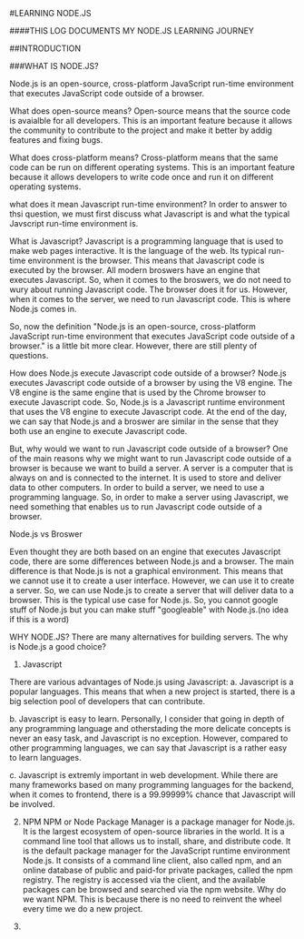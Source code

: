 #LEARNING NODE.JS

####THIS LOG DOCUMENTS MY NODE.JS LEARNING JOURNEY

##INTRODUCTION

###WHAT IS NODE.JS?

Node.js is an open-source, cross-platform JavaScript run-time environment that executes JavaScript code outside of a browser.

What does open-source means?
Open-source means that the source code is avaialble for all developers. This is an important feature because it allows the community to contribute to the project and make it better by addig features and fixing bugs.

What does cross-platform means?
Cross-platform means that the same code can be run on different operating systems. This is an important feature because it allows developers to write code once and run it on different operating systems.

what does it mean Javascript run-time environment?
In order to answer to thsi question, we must first discuss what Javascript is and what the typical Javscript run-time environment is.

What is Javascript?
Javascript is a programming language that is used to make web pages interactive. It is the language of the web. Its typical run-time environment is the browser. This means that Javascript code is executed by the browser. All modern broswers have an engine that executes Javascript. So, when it comes to the broswers, we do not need to wury about running Javascript code. The browser does it for us. However, when it comes to the server, we need to run Javascript code. This is where Node.js comes in.

So, now the definition "Node.js is an open-source, cross-platform JavaScript run-time environment that executes JavaScript code outside of a browser." is a little bit more clear. However, there are still plenty of questions.

How does Node.js execute Javascript code outside of a browser?
Node.js executes Javascript code outside of a browser by using the V8 engine. The V8 engine is the same engine that is used by the Chrome browser to execute Javascript code. So, Node.js is a Javascript runtime environment that uses the V8 engine to execute Javascript code. At the end of the day, we can say that Node.js and a broswer are similar in the sense that they both use an engine to execute Javascript code.

But, why would we want to run Javascript code outside of a browser?
One of the main reasons why we might want to run Javascript code outside of a browser is because we want to build a server. A server is a computer that is always on and is connected to the internet. It is used to store and deliver data to other computers. In order to build a server, we need to use a programming language. So, in order to make a server using Javascript, we need something that enables us to run Javascript code outside of a browser.

Node.js vs Broswer

Even thought they are both based on an engine that executes Javascript code, there are some differences between Node.js and a browser. The main difference is that Node.js is not a graphical environment. This means that we cannot use it to create a user interface. However, we can use it to create a server. So, we can use Node.js to create a server that will deliver data to a browser. This is the typical use case for Node.js. So, you cannot google stuff of Node.js but you can make stuff "googleable" with Node.js.(no idea if this is a word)

WHY NODE.JS?
There are many alternatives for building servers. The why is Node.js a good choice?

1. Javascript

There are various advantages of Node.js using Javascript:
a. Javascript is a popular languages. This means that when a new project is started, there is a big selection pool of developers that can contribute.

b. Javascript is easy to learn. Personally, I consider that going in depth of any programming language and otherstading the more delicate concepts is never an easy task, and Javascript is no exception. However, compared to other programming languages, we can say that Javascript is a rather easy to learn languages.

c. Javascript is extremly important in web development. While there are many frameworks based on many programming languages for the backend, when it comes to frontend, there is a 99.99999% chance that Javascript will be involved.

2. NPM
   NPM or Node Package Manager is a package manager for Node.js. It is the largest ecosystem of open-source libraries in the world. It is a command line tool that allows us to install, share, and distribute code. It is the default package manager for the JavaScript runtime environment Node.js. It consists of a command line client, also called npm, and an online database of public and paid-for private packages, called the npm registry. The registry is accessed via the client, and the available packages can be browsed and searched via the npm website. Why do we want NPM. This is because there is no need to reinvent the wheel every time we do a new project.

3.
